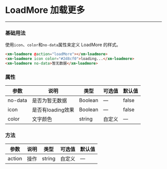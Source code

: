 # LoadMore 加载更多
----
### 基础用法
使用```icon```、```color```和```no-data```属性来定义 LoadMore 的样式。
``` html
<xm-loadmore @action="loadMore"></xm-loadmore>
<xm-loadmore icon color="#2d8cf0">loading...</xm-loadmore>
<xm-loadmore no-data>暂无数据</xm-loadmore>
```

### 属性
| 参数      | 说明    | 类型      | 可选值       | 默认值   |
|---------- |-------- |---------- |-------------  |-------- |
| no-data     | 是否为暂无数据   | Boolean  |    — | false   |
| icon  | 是否有loading效果 | Boolean   |  —  |  false  |
| color     | 文字颜色   | string    |  自定义 |     —    |

### 方法
| 参数      | 说明    | 类型      | 可选值       | 默认值   |
|---------- |-------- |---------- |-------------  |-------- |
| action     |  操作   | string    |  自定义  |     —    |